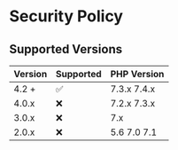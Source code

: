# Security Policy

## Supported Versions

| Version | Supported          | PHP Version | 
| ------- | ------------------ | ------------
| 4.2 +   | :white_check_mark: | 7.3.x 7.4.x |
| 4.0.x   | :x: | 7.2.x 7.3.x |
| 3.0.x   | :x:                | 7.x |
| 2.0.x   | :x:                | 5.6 7.0 7.1  | 

